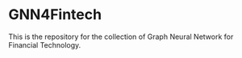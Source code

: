 # GNN4Fintech
This is the repository for the collection of Graph Neural Network for Financial Technology.
